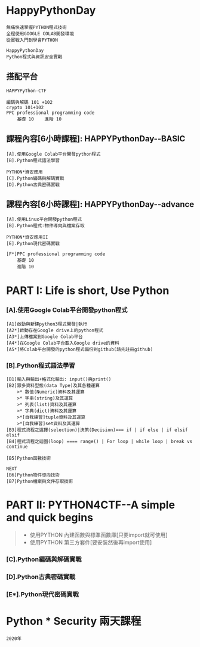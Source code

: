 # HappyPythonDay
```
無痛快速掌握PYTHON程式技術
全程使用GOOGLE COLAB開發環境
從實戰入門到學會PYTHON

HappyPythonDay 
Python程式與資訊安全實戰
```
## 搭配平台
```
HAPPYPyThon-CTF

編碼與解碼 101 +102
crypto 101+102
PPC professional programming code
    基礎 10    進階 10
```

## 課程內容[6小時課程]: HAPPYPythonDay--BASIC 
```
[A].使用Google Colab平台開發python程式
[B].Python程式語法學習

PYTHON*資安應用
[C].Python編碼與解碼實戰
[D].Python古典密碼實戰
```

## 課程內容[6小時課程]: HAPPYPythonDay--advance
```
[A].使用Linux平台開發python程式
[B].Python程式:物件導向與檔案存取

PYTHON*資安應用II
[E].Python現代密碼實戰

[F*]PPC professional programming code
    基礎 10
    進階 10
```
# PART I: Life is short, Use Python

### [A].使用Google Colab平台開發python程式
```
[A1]啟動與新建python3程式開發|執行
[A2*]啟動存在Google drive上的python程式
[A3*]上傳檔案到Google Colab平台
[A4*]在Google Colab平台載入Google drive的資料
[A5*]將Colab平台開發的python程式備份到github(請先註冊github)
```
### [B].Python程式語法學習
```
[B1]輸入與輸出+格式化輸出: input()與print()
[B2]眾多資料型態(data Type)及其各種運算
    >* 數值(Numeric)資料及其運算
    >* 字串(string)及其運算
    >* 列表(list)資料及其運算
    >* 字典(dict)資料及其運算  
    >*[自我練習]tuple資料及其運算  
    >*[自我練習]set資料及其運算  
[B3]程式流程之選擇(selection)|決策(Decision)=== if | if else | if elsif elsif 
[B4]程式流程之迴圈(loop) ==== range() | For loop | while loop | break vs continue

[B5]Python函數技術
```
```
NEXT
[B6]Python物件導向技術
[B7]Python檔案與文件存取技術
```
# PART II: PYTHON4CTF--A simple and quick begins

>* 使用PYTHON 內建函數與標準函數庫[只要import就可使用]
>* 使用PYTHON 第三方套件[要安裝然後再import使用]

### [C].Python編碼與解碼實戰

### [D].Python古典密碼實戰

### [E*].Python現代密碼實戰


# Python * Security 兩天課程
```
2020年
```


